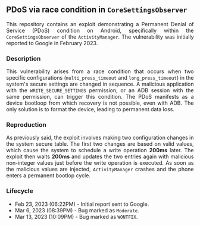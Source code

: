 <div style="text-align: justify">

## PDoS via race condition in `CoreSettingsObserver`
This repository contains an exploit demonstrating a Permanent Denial of Service (PDoS) condition on Android, specifically within the `CoreSettingsObserver` of the `ActivityManager`. The vulnerability was initially reported to Google in February 2023.

### Description
This vulnerability arises from a race condition that occurs when two specific configurations (`multi_press_timeout` and `long_press_timeout`) in the system's secure settings are changed in sequence. A malicious application with the `WRITE_SECURE_SETTINGS` permission, or an ADB session with the same permission, can trigger this condition. The PDoS manifests as a device bootloop from which recovery is not possible, even with ADB. The only solution is to format the device, leading to permanent data loss.

### Reproduction
As previously said, the exploit involves making two configuration changes in the system secure table. The first two changes are based on valid values, which cause the system to schedule a write operation **200ms** later. The exploit then waits **200ms** and updates the two entries again with malicious non-integer values just before the write operation is executed. As soon as the malicious values are injected, `ActivityManager` crashes and the phone enters a permanent bootlop cycle.

### Lifecycle
- Feb 23, 2023 (06:22PM) - Initial report sent to Google.
- Mar 6,  2023 (08:39PM) - Bug marked as `Moderate`.
- Mar 13, 2023 (10:09PM) - Bug marked as `WONTFIX`.
